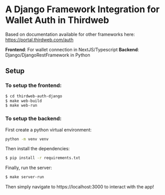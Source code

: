 # A Django Framework Integration for Wallet Auth in Thirdweb

Based on documentation available for other frameworks here: https://portal.thirdweb.com/auth

**Frontend**: For wallet connection in NextJS/Typescript
**Backend**: Django/DjangoRestFramework in Python

## Setup

### To setup the frontend: 

```bash
$ cd thirdweb-auth-django 
$ make web-build
$ make web-run
```

###  To setup the backend: 
First create a python virtual environment: 
```bash
python -m venv venv
```

Then install the dependencies: 
```bash
$ pip install -r requirements.txt
```

Finally, run the server:
```bash
$ make server-run
```

Then simply navigate to https://localhost:3000 to interact with the app!

